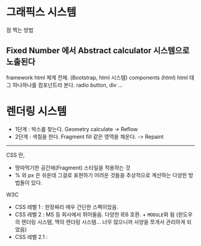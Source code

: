 # 그래픽스 시스템
점 찍는 방법

## Fixed Number 에서 Abstract calculator 시스템으로 노출된다

framework html 체계 전체. (Bootstrap, html 시스템)
components (html) html 태그 하나하나를 컴포넌트라 본다. radio button, div ...

# 렌더링 시스템
- 1단계 : 박스를 찾는다. Geometry calculate -> Reflow
- 2단계 : 색칠을 한다. Fragment fill 같은 영역을 채운다. -> Repaint

----

CSS 란,
- 땅따먹기한 공간에(Fragment) 스타일을 적용하는 것
- % 와 px 은 쉬운데 그걸로 표현하기 어려운 것들을 추상적으로 계산하는 다양한 방법들이 있다.

W3C
- CSS 레벨 1 : 한장짜리 매우 간단한 스펙이었음.
- CSS 레벨 2 : MS 등 회사에서 뛰어들음. 다양한 IE6 호환. + `MODULE`화 됨 (윈도우의 렌더링 시스템, 맥의 렌더링 시스템... 너무 많으니까 사양을 쪼개서 관리하게 되었음)
- CSS 레벨 2.1 :

